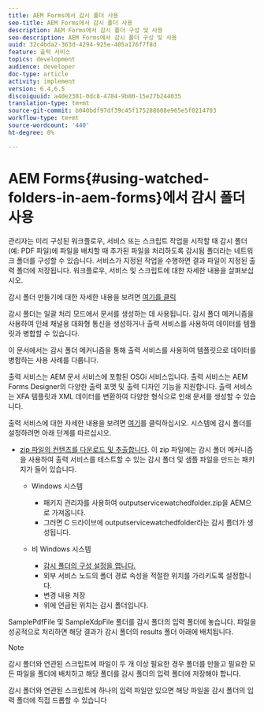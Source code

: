 ```yaml
---
title: AEM Forms에서 감시 폴더 사용
seo-title: AEM Forms에서 감시 폴더 사용
description: AEM Forms에서 감시 폴더 구성 및 사용
seo-description: AEM Forms에서 감시 폴더 구성 및 사용
uuid: 32c4bda2-363d-4294-925e-405a176f7f8d
feature: 출력 서비스
topics: development
audience: developer
doc-type: article
activity: implement
version: 6.4,6.5
discoiquuid: a40e2381-0dc8-4784-9b80-15e27b244035
translation-type: tm+mt
source-git-commit: b040bdf97df39c45f175288608e965e5f0214703
workflow-type: tm+mt
source-wordcount: '440'
ht-degree: 0%

---
```



# AEM Forms{#using-watched-folders-in-aem-forms}에서 감시 폴더 사용

관리자는 미리 구성된 워크플로우, 서비스 또는 스크립트 작업을 시작할 때 감시 폴더(예: PDF 파일)에 파일을 배치할 때 추가된 파일을 처리하도록 감시됨 폴더라는 네트워크 폴더를 구성할 수 있습니다. 서비스가 지정된 작업을 수행하면 결과 파일이 지정된 출력 폴더에 저장됩니다. 워크플로우, 서비스 및 스크립트에 대한 자세한 내용을 살펴보십시오.

감시 폴더 만들기에 대한 자세한 내용을 보려면 [여기를 클릭](https://helpx.adobe.com/experience-manager/6-4/forms/using/Creating-Configure-watched-folder.html)

감시 폴더는 일괄 처리 모드에서 문서를 생성하는 데 사용됩니다. 감시 폴더 메커니즘을 사용하여 인쇄 채널용 대화형 통신을 생성하거나 출력 서비스를 사용하여 데이터를 템플릿과 병합할 수 있습니다.

이 문서에서는 감시 폴더 메커니즘을 통해 출력 서비스를 사용하여 템플릿으로 데이터를 병합하는 사용 사례를 다룹니다.

출력 서비스는 AEM 문서 서비스에 포함된 OSGi 서비스입니다. 출력 서비스는 AEM Forms Designer의 다양한 출력 포맷 및 출력 디자인 기능을 지원합니다. 출력 서비스는 XFA 템플릿과 XML 데이터를 변환하여 다양한 형식으로 인쇄 문서를 생성할 수 있습니다.

출력 서비스에 대한 자세한 내용을 보려면 [여기](https://helpx.adobe.com/aem-forms/6/output-service.html)를 클릭하십시오.
시스템에 감시 폴더를 설정하려면 아래 단계를 따르십시오.
* [zip 파일의 컨텐츠를 다운로드 및 추출합니다](assets/outputservicewatchedfolderkt.zip). 이 zip 파일에는 감시 폴더 메커니즘을 사용하여 출력 서비스를 테스트할 수 있는 감시 폴더 및 샘플 파일을 만드는 패키지가 들어 있습니다.
   * Windows 시스템

      * 패키지 관리자를 사용하여 outputservicewatchedfolder.zip을 AEM으로 가져옵니다.
      * 그러면 C 드라이브에 outputservicewatchedfolder라는 감시 폴더가 생성됩니다.
   * 비 Windows 시스템
      * [감시 폴더의 구성 설정을 엽니다.](http://localhost:4502/crx/de/index.jsp#/etc/fd/watchfolder/config/outputservice)
      * 외부 서비스 노드의 폴더 경로 속성을 적절한 위치를 가리키도록 설정합니다.
      * 변경 내용 저장
      * 위에 언급된 위치는 감시 폴더입니다.

SamplePdfFile 및 SampleXdpFile 폴더를 감시 폴더의 입력 폴더에 놓습니다. 파일을 성공적으로 처리하면 해당 결과가 감시 폴더의 results 폴더 아래에 배치됩니다.


>[!NOTE]
>
>감시 폴더와 연관된 스크립트에 파일이 두 개 이상 필요한 경우 폴더를 만들고 필요한 모든 파일을 폴더에 배치하고 해당 폴더를 감시 폴더의 입력 폴더에 저장해야 합니다.
>
>감시 폴더와 연관된 스크립트에 하나의 입력 파일만 있으면 해당 파일을 감시 폴더의 입력 폴더에 직접 드롭할 수 있습니다

